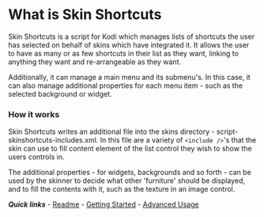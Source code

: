 # What is Skin Shortcuts

Skin Shortcuts is a script for Kodi which manages lists of shortcuts the user has selected on behalf of skins which have integrated it. It allows the user to have as many or as few shortcuts in their list as they want, linking to anything they want and re-arrangeable as they want.

Additionally, it can manage a main menu and its submenu's. In this case, it can also manage additional properties for each menu item - such as the selected background or widget.

### How it works

Skin Shortcuts writes an additional file into the skins directory - script-skinshortcuts-includes.xml. In this file are a variety of `<include />`'s that the skin can use to fill content element of the list control they wish to show the users controls in.

The additional properties - for widgets, backgrounds and so forth - can be used by the skinner to decide what other 'furniture' should be displayed, and to fill the contents with it, such as the texture in an image control.

***Quick links*** - [Readme](../../README.md) - [Getting Started](./started/Getting%20Started.md) - [Advanced Usage](./advanced/Advanced%20Usage.md)